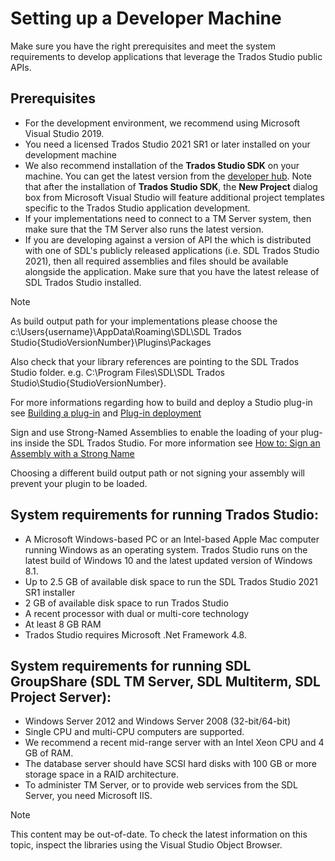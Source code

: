 Setting up a Developer Machine
=====
Make sure you have the right prerequisites and meet the system requirements to develop applications that leverage the Trados Studio public APIs.

Prerequisites
----

* For the development environment, we recommend using Microsoft Visual Studio 2019.
* You need a licensed Trados Studio 2021 SR1 or later installed on your development machine
* We also recommend installation of the **Trados Studio SDK** on your machine. You can get the latest version from the [developer hub](https://appstore.sdl.com/language/developers/sdk.html). Note that after the installation of **Trados Studio SDK**, the **New Project** dialog box from Microsoft Visual Studio will feature additional project templates specific to the Trados Studio application development.
* If your implementations need to connect to a TM Server system, then make sure that the TM Server also runs the latest version.
* If you are developing against a version of API the which is distributed with one of SDL's publicly released applications (i.e. SDL Trados Studio 2021), then all required assemblies and files should be available alongside the application. Make sure that you have the latest release of SDL Trados Studio installed.
> [!NOTE]
> As build output path for your implementations please choose the c:\Users\{username}\AppData\Roaming\SDL\SDL Trados Studio\{StudioVersionNumber}\Plugins\Packages
>
> Also check that your library references are pointing to the SDL Trados Studio folder. e.g. C:\Program Files\SDL\SDL Trados Studio\Studio{StudioVersionNumber}.
>
> For more informations regarding how to build and deploy a Studio plug-in see [Building a plug-in](building_a_plugin.md) and [Plug-in deployment](plugin_deployment.md)
>
> Sign and use Strong-Named Assemblies to enable the loading of your plug-ins inside the SDL Trados Studio. For more information see [How to: Sign an Assembly with a Strong Name](https://docs.microsoft.com/en-us/dotnet/standard/assembly/sign-strong-name?redirectedfrom=MSDN)
> 
> Choosing a different build output path or not signing your assembly will prevent your plugin to be loaded.


System requirements for running Trados Studio:
----
* A Microsoft Windows-based PC or an Intel-based Apple Mac computer running Windows as an operating system. Trados Studio runs on the latest build of Windows 10 and the latest updated version of Windows 8.1.
* Up to 2.5 GB of available disk space to run the SDL Trados Studio 2021 SR1 installer
* 2 GB of available disk space to run Trados Studio
* A recent processor with dual or multi-core technology
* At least 8 GB RAM
* Trados Studio requires Microsoft .Net Framework 4.8.

System requirements for running SDL GroupShare (SDL TM Server, SDL Multiterm, SDL Project Server):
----

* Windows Server 2012 and Windows Server 2008 (32-bit/64-bit)
* Single CPU and multi-CPU computers are supported.
* We recommend a recent mid-range server with an Intel Xeon CPU and 4 GB of RAM.
* The database server should have SCSI hard disks with 100 GB or more storage space in a RAID architecture.
* To administer TM Server, or to provide web services from the SDL Server, you need Microsoft IIS.

> [!NOTE]
> This content may be out-of-date. To check the latest information on this topic, inspect the libraries using the Visual Studio Object Browser.